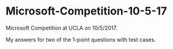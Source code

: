 # Microsoft-Competition-10-5-17

Microsoft Competition at UCLA on 10/5/2017.

My answers for two of the 1-point questions with test cases.

